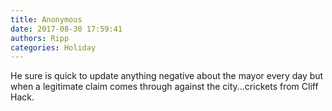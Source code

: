 ```yaml
---
title: Anonymous
date: 2017-08-30 17:59:41
authors: Ripp
categories: Holiday
---
```


 He sure is quick to update anything negative about the mayor every day but when a legitimate claim comes through against the city...crickets from Cliff 
Hack.